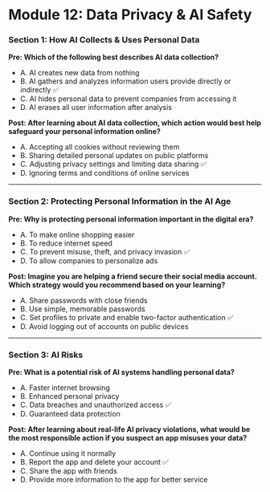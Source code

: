 # Module 12: Data Privacy & AI Safety

### Section 1: How AI Collects & Uses Personal Data

**Pre: Which of the following best describes AI data collection?**  
- A. AI creates new data from nothing  
- B. AI gathers and analyzes information users provide directly or indirectly ✅  
- C. AI hides personal data to prevent companies from accessing it  
- D. AI erases all user information after analysis  

**Post: After learning about AI data collection, which action would best help safeguard your personal information online?**  
- A. Accepting all cookies without reviewing them  
- B. Sharing detailed personal updates on public platforms  
- C. Adjusting privacy settings and limiting data sharing ✅  
- D. Ignoring terms and conditions of online services  

---

### Section 2: Protecting Personal Information in the AI Age

**Pre: Why is protecting personal information important in the digital era?**  
- A. To make online shopping easier  
- B. To reduce internet speed  
- C. To prevent misuse, theft, and privacy invasion ✅  
- D. To allow companies to personalize ads  

**Post: Imagine you are helping a friend secure their social media account. Which strategy would you recommend based on your learning?**  
- A. Share passwords with close friends  
- B. Use simple, memorable passwords  
- C. Set profiles to private and enable two-factor authentication ✅  
- D. Avoid logging out of accounts on public devices  

---

### Section 3: AI Risks

**Pre: What is a potential risk of AI systems handling personal data?**  
- A. Faster internet browsing  
- B. Enhanced personal privacy  
- C. Data breaches and unauthorized access ✅  
- D. Guaranteed data protection  

**Post: After learning about real-life AI privacy violations, what would be the most responsible action if you suspect an app misuses your data?**  
- A. Continue using it normally  
- B. Report the app and delete your account ✅  
- C. Share the app with friends  
- D. Provide more information to the app for better service  
